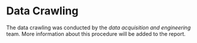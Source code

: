 # Data Crawling
The data crawling was conducted by the *data acquisition and engineering* team. More information about this procedure will be added to the report.
